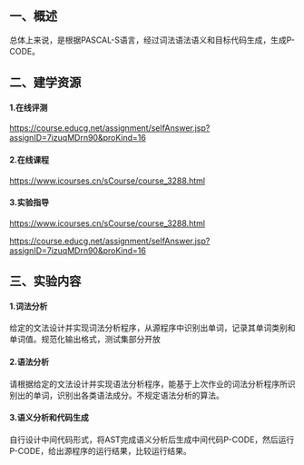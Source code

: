 ## 一、概述
总体上来说，是根据PASCAL-S语言，经过词法语法语义和目标代码生成，生成P-CODE。

## 二、建学资源
#### 1.在线评测
https://course.educg.net/assignment/selfAnswer.jsp?assignID=7izuqMDrn90&proKind=16
#### 2.在线课程
https://www.icourses.cn/sCourse/course_3288.html
#### 3.实验指导
https://www.icourses.cn/sCourse/course_3288.html

https://course.educg.net/assignment/selfAnswer.jsp?assignID=7izuqMDrn90&proKind=16

## 三、实验内容
#### 1.词法分析
给定的文法设计并实现词法分析程序，从源程序中识别出单词，记录其单词类别和单词值。规范化输出格式，测试集部分开放
#### 2.语法分析
请根据给定的文法设计并实现语法分析程序，能基于上次作业的词法分析程序所识别出的单词，识别出各类语法成分。不规定语法分析的算法。
#### 3.语义分析和代码生成
自行设计中间代码形式，将AST完成语义分析后生成中间代码P-CODE，然后运行P-CODE，给出源程序的运行结果，比较运行结果。
